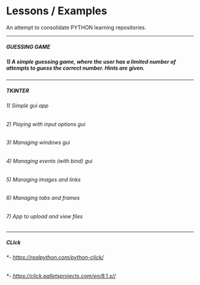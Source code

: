 # Lessons / Examples
An attempt to consolidate PYTHON learning repositories.
***
##### GUESSING GAME<br>
##### 1) A simple guessing game, where the user has a limited number of attempts to guess the correct number. Hints are given.<br>

***
##### TKINTER<br>
###### 1) Simple gui app<br>
###### 2) Playing with input options gui<br>
###### 3) Managing windows gui<br>
###### 4) Managing events (with bind) gui<br>
###### 5) Managing images and links<br>
###### 6) Managing tabs and frames<br>
###### 7) App to upload and view files<br>
***
##### CLIck<br>
###### *- https://realpython.com/python-click/<br>
###### *- https://click.palletsprojects.com/en/8.1.x//<br>
